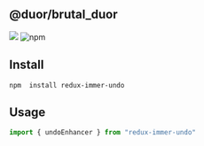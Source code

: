 ## @duor/brutal_duor

![](https://img.shields.io/badge/DuoR-%E5%88%9D%E6%9D%A5%E4%B9%8D%E5%88%B0-%238c37db)
![npm](https://img.shields.io/npm/v/redux-immer-undo)

## Install

````
npm  install redux-immer-undo
````



## Usage

```js
import { undoEnhancer } from "redux-immer-undo"

```
